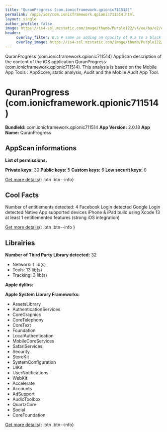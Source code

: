 ```yaml
---
title: "QuranProgress (com.ionicframework.qpionic711514)"
permalink: /apps/ios/com.ionicframework.qpionic711514.html
layout: single
author_profile: false
image: https://is4-ssl.mzstatic.com/image/thumb/Purple122/v4/ee/ba/e2/eebae24b-0ed7-6047-9006-18914be8e1d2/AppIcon-0-0-1x_U007emarketing-0-0-0-7-0-0-sRGB-0-0-0-GLES2_U002c0-512MB-85-220-0-0.png/512x512bb.jpg
header: 
     overlay_filter: 0.5 # same as adding an opacity of 0.5 to a black background
     overlay_image: https://is4-ssl.mzstatic.com/image/thumb/Purple122/v4/ee/ba/e2/eebae24b-0ed7-6047-9006-18914be8e1d2/AppIcon-0-0-1x_U007emarketing-0-0-0-7-0-0-sRGB-0-0-0-GLES2_U002c0-512MB-85-220-0-0.png/512x512bb.jpg
---
```

QuranProgress (com.ionicframework.qpionic711514) AppScan description of the content of the iOS application QuranProgress (com.ionicframework.qpionic711514). This analysis is based on the Mobile App Tools : AppScore, static analysis, Audit and the Mobile Audit App Tool.

# QuranProgress (com.ionicframework.qpionic711514)

**BundleId:** com.ionicframework.qpionic711514
**App Version:** 2.0.18
**App Name:** QuranProgress


## AppScan informations 

**List of permissions:** 
  
  
**Private keys:** 30
**Public keys:** 5
**Custom keys:** 6
**Low securit keys:** 0
  
[Get more details](/pricing.html){: .btn .btn--info}

## Cool Facts

Number of entitlements detected: 4
Facebook Login detected
Google Login detected
Native App
supported devices iPhone & iPad
build using Xcode 13
at least 1 entitlemented features (strong iOS integration)
  
[Get more details](/pricing.html){: .btn .btn--info }

## Librairies 
**Number of Third Party Library detected:** 32
- Network: 1 lib(s)
- Tools: 13 lib(s)
- Tracking: 3 lib(s)


**Apple dylibs:**


**Apple System Library Frameworks:**
- AssetsLibrary
- AuthenticationServices
- CoreGraphics
- CoreTelephony
- CoreText
- Foundation
- LocalAuthentication
- MobileCoreServices
- SafariServices
- Security
- StoreKit
- SystemConfiguration
- UIKit
- UserNotifications
- WebKit
- Accelerate
- Accounts
- AdSupport
- AudioToolbox
- QuartzCore
- Social
- CoreFoundation


  
[Get more details](/pricing.html){: .btn .btn--info}

